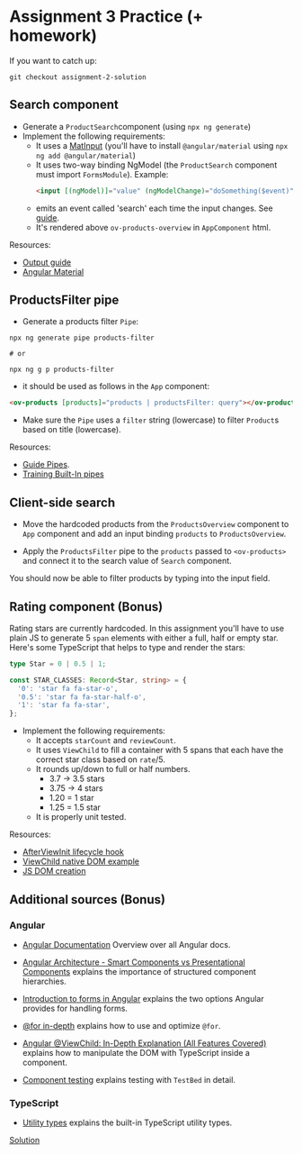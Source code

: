 # Assignment 3 Practice (+ homework)
If you want to catch up:

```
git checkout assignment-2-solution
```

## Search component

- Generate a `ProductSearch`component (using `npx ng generate`)
- Implement the following requirements:
  - It uses a [MatInput](https://material.angular.dev/components/input/overview) (you'll have to install `@angular/material` using `npx ng add @angular/material`)
  - It uses two-way binding NgModel (the `ProductSearch` component must import `FormsModule`). Example:
    ```html
    <input [(ngModel)]="value" (ngModelChange)="doSomething($event)" />
    ```
  - emits an event called 'search' each time the input changes. See [guide](https://angular.dev/guide/components/outputs).
  - It's rendered above `ov-products-overview` in `AppComponent` html.


Resources:
- [Output guide](https://angular.dev/guide/components/outputs)
- [Angular Material](https://material.angular.io/)

## ProductsFilter pipe

- Generate a products filter `Pipe`:

```shell
npx ng generate pipe products-filter

# or

npx ng g p products-filter
```

- it should be used as follows in the `App` component:
```html
<ov-products [products]="products | productsFilter: query"></ov-products>
```

- Make sure the `Pipe` uses a `filter` string (lowercase) to filter `Product`s based on title (lowercase).

Resources:
- [Guide Pipes](https://angular.dev/guide/templates/pipes).
- [Training Built-In pipes](https://angular.dev/tutorials/learn-angular/23-pipes-format-data)

## Client-side search

- Move the hardcoded products from the `ProductsOverview` component to `App` component and add an input binding `products` to `ProductsOverview`.

- Apply the `ProductsFilter` pipe to the `products` passed to `<ov-products>` and connect it to the search value of `Search` component.

You should now be able to filter products by typing into the input field.

## Rating component (Bonus)

Rating stars are currently hardcoded. In this assignment you'll have to use plain JS to generate 5 `span` elements with
either a full, half or empty star. Here's some TypeScript that helps to type and render the stars:
```typescript
type Star = 0 | 0.5 | 1;

const STAR_CLASSES: Record<Star, string> = {
  '0': 'star fa fa-star-o',
  '0.5': 'star fa fa-star-half-o',
  '1': 'star fa fa-star',
};
```

- Implement the following requirements:
  - It accepts `starCount` and `reviewCount`.
  - It uses `ViewChild` to fill a container with 5 spans that each have the correct star class based on `rate`/5.
  - It rounds up/down to full or half numbers.
    - 3.7 -> 3.5 stars
    - 3.75 -> 4 stars
    - 1.20 = 1 star
    - 1.25 = 1.5 star
  - It is properly unit tested.

Resources:
  - [AfterViewInit lifecycle hook](https://angular.dev/guide/components/lifecycle#ngafterviewinit)
  - [ViewChild native DOM example](https://blog.angular-university.io/angular-viewchild/#usingviewchildtoinjectareferencetoadomelement)
  - [JS DOM creation](https://developer.mozilla.org/en-US/docs/Web/API/Node/appendChild)

## Additional sources (Bonus)

### Angular

- [Angular Documentation](https://angular.dev/overview) Overview over all Angular docs.

- [Angular Architecture - Smart Components vs Presentational Components](https://blog.angular-university.io/angular-2-smart-components-vs-presentation-components-whats-the-difference-when-to-use-each-and-why/)
  explains the importance of structured component hierarchies.

- [Introduction to forms in Angular](https://angular.dev/guide/forms)
  explains the two options Angular provides for handling forms.

- [@for in-depth](https://blog.angular-university.io/angular-for/) 
  explains how to use and optimize `@for`.
  
- [Angular @ViewChild: In-Depth Explanation (All Features Covered)](https://blog.angular-university.io/angular-viewchild/)
  explains how to manipulate the DOM with TypeScript inside a component.

- [Component testing](https://angular.dev/guide/testing/components-scenarios)
  explains testing with `TestBed` in detail.

### TypeScript

- [Utility types](https://www.typescriptlang.org/docs/handbook/utility-types.html)
  explains the built-in TypeScript utility types.

[Solution](https://github.com/OpenValue-D/angular-basic-training/compare/assignment-2-solution...assignment-3-solution)
